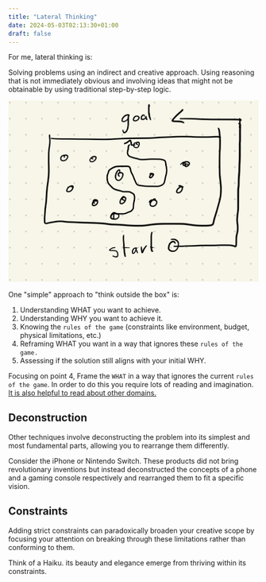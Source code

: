 ```yaml
---
title: "Lateral Thinking"
date: 2024-05-03T02:13:30+01:00
draft: false
---
```


For me, lateral thinking is:

Solving problems using an indirect and creative approach. Using reasoning that is not immediately obvious and involving ideas that might not be obtainable by using traditional step-by-step logic.

![lateral-thinking](/img/lateral-thinking-1.png)

One "simple" approach to "think outside the box" is:

1. Understanding WHAT you want to achieve.
2. Understanding WHY you want to achieve it.
3. Knowing the `rules of the game` (constraints like environment, budget, physical limitations, etc.)
4. Reframing WHAT you want in a way that ignores these `rules of the game.`
5. Assessing if the solution still aligns with your initial WHY.

Focusing on point 4, Frame the `WHAT` in a way that ignores the current `rules of the game`. In order to do this you require lots of reading and imagination. [It is also helpful to read about other domains.](./domain-knowledge-transfer.md)

## Deconstruction

Other techniques involve deconstructing the problem into its simplest and most fundamental parts, allowing you to rearrange them differently.

Consider the iPhone or Nintendo Switch. These products did not bring revolutionary inventions but instead deconstructed the concepts of a phone and a gaming console respectively and rearranged them to fit a specific vision.

## Constraints

Adding strict constraints can paradoxically broaden your creative scope by focusing your attention on breaking through these limitations rather than conforming to them.

Think of a Haiku. its beauty and elegance emerge from thriving within its constraints.